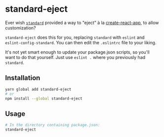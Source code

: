 # standard-eject

Ever wish [`standard`](https://github.com/standard/standard) provided a way to "eject" à la [create-react-app](https://github.com/facebookincubator/create-react-app/tree/10c1f577da211d65bcc278f94198ef75f00f0277#converting-to-a-custom-setup), to allow customization?

`standard-eject` does this for you, replacing `standard` with `eslint` and `eslint-config-standard`.
You can then edit the `.eslintrc` file to your liking.

It's not yet smart enough to update your package.json scripts, so you'll want to do that yourself.
Just use `eslint .` where you previously had `standard`.

## Installation

```bash
yarn global add standard-eject
# or
npm install --global standard-eject
```

## Usage

```bash
# In the directory containing package.json:
standard-eject
```
